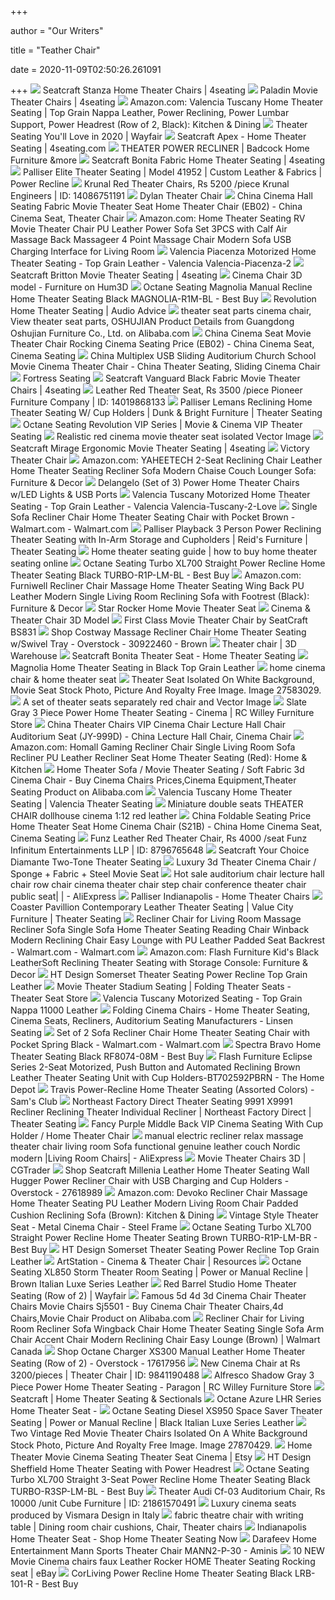 +++
        
author = "Our Writers"
        
title = "Teather Chair"
        
date = 2020-11-09T02:50:26.261091
        
+++
[ ![](https://4seating.scdn4.secure.raxcdn.com/media/catalog/product/s/e/seatcraft-stanza-home-theater-power-reclining-chairs.jpg)](https://4seating.scdn4.secure.raxcdn.com/media/catalog/product/s/e/seatcraft-stanza-home-theater-power-reclining-chairs.jpg) Seatcraft Stanza Home Theater Chairs | 4seating
[ ![](https://4seating.scdn4.secure.raxcdn.com/media/catalog/product/cache/2/image/9df78eab33525d08d6e5fb8d27136e95/p/a/paladin-image-01.jpg)](https://4seating.scdn4.secure.raxcdn.com/media/catalog/product/cache/2/image/9df78eab33525d08d6e5fb8d27136e95/p/a/paladin-image-01.jpg) Paladin Movie Theater Chairs | 4seating
[ ![](https://images-na.ssl-images-amazon.com/images/I/61Co8av08zL._AC_SY355_.jpg)](https://images-na.ssl-images-amazon.com/images/I/61Co8av08zL._AC_SY355_.jpg) Amazon.com: Valencia Tuscany Home Theater Seating | Top Grain Nappa  Leather, Power Reclining, Power Lumbar Support, Power Headrest (Row of 2,  Black): Kitchen & Dining
[ ![](https://secure.img1-fg.wfcdn.com/im/53824076/resize-h600-w600%5Ecompr-r85/5627/56278005/Theater+Seating.jpg)](https://secure.img1-fg.wfcdn.com/im/53824076/resize-h600-w600%5Ecompr-r85/5627/56278005/Theater+Seating.jpg) Theater Seating You'll Love in 2020 | Wayfair
[ ![](https://4seating.scdn4.secure.raxcdn.com/media/catalog/product/s/e/seatcraft-apex-home-theater-chair-main_3.jpg)](https://4seating.scdn4.secure.raxcdn.com/media/catalog/product/s/e/seatcraft-apex-home-theater-chair-main_3.jpg) Seatcraft Apex - Home Theater Seating | 4seating.com
[ ![](https://www.badcock.com/images/thumbs/0005289_theater-power-recliner.jpeg)](https://www.badcock.com/images/thumbs/0005289_theater-power-recliner.jpeg) THEATER POWER RECLINER | Badcock Home Furniture &more
[ ![](https://4seating.scdn4.secure.raxcdn.com/media/catalog/product/s/e/seatcraft-bonita-home-theater-seat-main.png)](https://4seating.scdn4.secure.raxcdn.com/media/catalog/product/s/e/seatcraft-bonita-home-theater-seat-main.png) Seatcraft Bonita Fabric Home Theater Seating | 4seating
[ ![](https://www.theaterseatstore.com/pub/media/catalog/product/cache/6d874b100c5226c32e04637932777f08/p/a/palliser-elite-41952-1.jpg)](https://www.theaterseatstore.com/pub/media/catalog/product/cache/6d874b100c5226c32e04637932777f08/p/a/palliser-elite-41952-1.jpg) Palliser Elite Theater Seating | Model 41952 | Custom Leather & Fabrics |  Power Recline
[ ![](https://4.imimg.com/data4/HD/AQ/MY-2421976/theater-chair-500x500.jpg)](https://4.imimg.com/data4/HD/AQ/MY-2421976/theater-chair-500x500.jpg) Krunal Red Theater Chairs, Rs 5200 /piece Krunal Engineers | ID: 14086751191
[ ![](https://cdn3.volusion.com/srulk.fqudj/v/vspfiles/photos/dylan-theater-chair-2.jpg?v-cache=1584615840)](https://cdn3.volusion.com/srulk.fqudj/v/vspfiles/photos/dylan-theater-chair-2.jpg?v-cache=1584615840) Dylan Theater Chair
[ ![](https://image.made-in-china.com/2f0j00DBtaUJkYHmGn/Cinema-Hall-Seating-Fabric-Movie-Theater-Seat-Home-Theater-Chair-EB02-.jpg)](https://image.made-in-china.com/2f0j00DBtaUJkYHmGn/Cinema-Hall-Seating-Fabric-Movie-Theater-Seat-Home-Theater-Chair-EB02-.jpg) China Cinema Hall Seating Fabric Movie Theater Seat Home Theater Chair  (EB02) - China Cinema Seat, Theater Chair
[ ![](https://images-na.ssl-images-amazon.com/images/I/61oELTQ6umL._AC_SX425_.jpg)](https://images-na.ssl-images-amazon.com/images/I/61oELTQ6umL._AC_SX425_.jpg) Amazon.com: Home Theater Seating RV Movie Theater Chair PU Leather Power  Sofa Set 3PCS with Calf Air Massage Back Massageer 4 Point Massage Chair  Modern Sofa USB Charging Interface for Living Room
[ ![](https://www.projectorscreen.com/resize/shared/images/products/valencia/P-2.jpg?bw=1000&w=1000&bh=1000&h=1000)](https://www.projectorscreen.com/resize/shared/images/products/valencia/P-2.jpg?bw=1000&w=1000&bh=1000&h=1000) Valencia Piacenza Motorized Home Theater Seating - Top Grain Leather -  Valencia Valencia-Piacenza-2
[ ![](https://4seating.scdn4.secure.raxcdn.com/media/catalog/product/cache/2/image/9df78eab33525d08d6e5fb8d27136e95/s/e/seatcraft-imperium-movie-theater-chairs-image-06_1.jpg)](https://4seating.scdn4.secure.raxcdn.com/media/catalog/product/cache/2/image/9df78eab33525d08d6e5fb8d27136e95/s/e/seatcraft-imperium-movie-theater-chairs-image-06_1.jpg) Seatcraft Britton Movie Theater Seating | 4seating
[ ![](https://360view.hum3d.com/zoom/Tools/Cinema_Seat_1000_0001.jpg)](https://360view.hum3d.com/zoom/Tools/Cinema_Seat_1000_0001.jpg) Cinema Chair 3D model - Furniture on Hum3D
[ ![](https://pisces.bbystatic.com/image2/BestBuy_US/images/products/2797/2797029_sd.jpg;maxHeight=640;maxWidth=550)](https://pisces.bbystatic.com/image2/BestBuy_US/images/products/2797/2797029_sd.jpg;maxHeight=640;maxWidth=550) Octane Seating Magnolia Manual Recline Home Theater Seating Black  MAGNOLIA-R1M-BL - Best Buy
[ ![](https://www.audioadvice.com/pub/media/catalog/product/cache/e6756e68c1d2a6dade1ab395c088f002/h/t/httpswww.audioadvice.compubmediacatalogproductrorowone-ro8040.jpg)](https://www.audioadvice.com/pub/media/catalog/product/cache/e6756e68c1d2a6dade1ab395c088f002/h/t/httpswww.audioadvice.compubmediacatalogproductrorowone-ro8040.jpg) Revolution Home Theater Seating | Audio Advice
[ ![](https://sc01.alicdn.com/kf/Hded861112b084cd9b0807bdfe4ca91662/200313827/Hded861112b084cd9b0807bdfe4ca91662.jpg)](https://sc01.alicdn.com/kf/Hded861112b084cd9b0807bdfe4ca91662/200313827/Hded861112b084cd9b0807bdfe4ca91662.jpg) theater seat parts cinema chair, View theater seat parts, OSHUJIAN Product  Details from Guangdong Oshujian Furniture Co., Ltd. on Alibaba.com
[ ![](https://image.made-in-china.com/2f0j00kvUTeIZckwoF/Cinema-Seat-Movie-Theater-Chair-Rocking-Cinema-Seating-Price-EB02-.jpg)](https://image.made-in-china.com/2f0j00kvUTeIZckwoF/Cinema-Seat-Movie-Theater-Chair-Rocking-Cinema-Seating-Price-EB02-.jpg) China Cinema Seat Movie Theater Chair Rocking Cinema Seating Price (EB02) -  China Cinema Seat, Cinema Seating
[ ![](https://image.made-in-china.com/2f0j00JajGIzLZZFpk/Multiplex-USB-Sliding-Auditorium-Church-School-Movie-Cinema-Theater-Chair.jpg)](https://image.made-in-china.com/2f0j00JajGIzLZZFpk/Multiplex-USB-Sliding-Auditorium-Church-School-Movie-Cinema-Theater-Chair.jpg) China Multiplex USB Sliding Auditorium Church School Movie Cinema Theater  Chair - China Theater Seating, Sliding Cinema Chair
[ ![](https://images.squarespace-cdn.com/content/v1/5553dcd3e4b07a5164489488/1452791235791-Y9YZJ5FJI0L21FNKJK7K/ke17ZwdGBToddI8pDm48kM7LhKRXTaheo13mHh-2a757gQa3H78H3Y0txjaiv_0fDoOvxcdMmMKkDsyUqMSsMWxHk725yiiHCCLfrh8O1z5QHyNOqBUUEtDDsRWrJLTm8gdG5xRTtrVVyLXkddLwcu1s_K72xaveC1zDlC0tOojrlSd31u55mo12HUOTsBFT/image-asset.jpeg)](https://images.squarespace-cdn.com/content/v1/5553dcd3e4b07a5164489488/1452791235791-Y9YZJ5FJI0L21FNKJK7K/ke17ZwdGBToddI8pDm48kM7LhKRXTaheo13mHh-2a757gQa3H78H3Y0txjaiv_0fDoOvxcdMmMKkDsyUqMSsMWxHk725yiiHCCLfrh8O1z5QHyNOqBUUEtDDsRWrJLTm8gdG5xRTtrVVyLXkddLwcu1s_K72xaveC1zDlC0tOojrlSd31u55mo12HUOTsBFT/image-asset.jpeg) Fortress Seating
[ ![](https://4seating.scdn4.secure.raxcdn.com/media/catalog/product/cache/2/image/9df78eab33525d08d6e5fb8d27136e95/v/a/vanguard-black-red-image-02_3.jpg)](https://4seating.scdn4.secure.raxcdn.com/media/catalog/product/cache/2/image/9df78eab33525d08d6e5fb8d27136e95/v/a/vanguard-black-red-image-02_3.jpg) Seatcraft Vanguard Black Fabric Movie Theater Chairs | 4seating
[ ![](https://5.imimg.com/data5/FM/XJ/MY-9973247/theater-seat-500x500.png)](https://5.imimg.com/data5/FM/XJ/MY-9973247/theater-seat-500x500.png) Leather Red Theater Seat, Rs 3500 /piece Pioneer Furniture Company | ID:  14019868133
[ ![](https://imageresizer.furnituredealer.net/img/remote/images.furnituredealer.net/img/products%2Fpalliser%2Fcolor%2Flemans%2040828_40828-3r-5r-7r-b0.jpg?width=878&height=600&scale=both&trim.threshold=80)](https://imageresizer.furnituredealer.net/img/remote/images.furnituredealer.net/img/products%2Fpalliser%2Fcolor%2Flemans%2040828_40828-3r-5r-7r-b0.jpg?width=878&height=600&scale=both&trim.threshold=80) Palliser Lemans Reclining Home Theater Seating W/ Cup Holders | Dunk &  Bright Furniture | Theater Seating
[ ![](https://www.theaterseatstore.com/pub/media/catalog/product/cache/6d874b100c5226c32e04637932777f08/v/i/vip-revolution-3.jpg)](https://www.theaterseatstore.com/pub/media/catalog/product/cache/6d874b100c5226c32e04637932777f08/v/i/vip-revolution-3.jpg) Octane Seating Revolution VIP Series | Movie & Cinema VIP Theater Seating
[ ![](https://cdn4.vectorstock.com/i/1000x1000/65/28/realistic-red-cinema-movie-theater-seat-isolated-vector-20796528.jpg)](https://cdn4.vectorstock.com/i/1000x1000/65/28/realistic-red-cinema-movie-theater-seat-isolated-vector-20796528.jpg) Realistic red cinema movie theater seat isolated Vector Image
[ ![](https://4seating.scdn4.secure.raxcdn.com/media/catalog/product/cache/2/image/9df78eab33525d08d6e5fb8d27136e95/s/e/seatcraft-mirage-image-01_1.jpg)](https://4seating.scdn4.secure.raxcdn.com/media/catalog/product/cache/2/image/9df78eab33525d08d6e5fb8d27136e95/s/e/seatcraft-mirage-image-01_1.jpg) Seatcraft Mirage Ergonomic Movie Theater Seating | 4seating
[ ![](https://cdn3.volusion.com/srulk.fqudj/v/vspfiles/photos/victory-theater-chair-2.jpg?v-cache=1490626412)](https://cdn3.volusion.com/srulk.fqudj/v/vspfiles/photos/victory-theater-chair-2.jpg?v-cache=1490626412) Victory Theater Chair
[ ![](https://images-na.ssl-images-amazon.com/images/I/51NX%2Bp-05xL._AC_SL1000_.jpg)](https://images-na.ssl-images-amazon.com/images/I/51NX%2Bp-05xL._AC_SL1000_.jpg) Amazon.com: YAHEETECH 2-Seat Reclining Chair Leather Home Theater Seating  Recliner Sofa Modern Chaise Couch Lounger Sofa: Furniture & Decor
[ ![](https://cdn3.volusion.com/lmekt.xuskf/v/vspfiles/photos/602306P-2.jpg)](https://cdn3.volusion.com/lmekt.xuskf/v/vspfiles/photos/602306P-2.jpg) Delangelo (Set of 3) Power Home Theater Chairs w/LED Lights & USB Ports
[ ![](https://www.projectorscreen.com/shared/images/products/valencia/T-2-Love.jpg)](https://www.projectorscreen.com/shared/images/products/valencia/T-2-Love.jpg) Valencia Tuscany Motorized Home Theater Seating - Top Grain Leather -  Valencia Valencia-Tuscany-2-Love
[ ![](https://i5.walmartimages.com/asr/1c6f6baa-b4c1-4be5-bca6-80c5969faa41_1.df9efa9d63b55b311a94211c151c5681.png?odnWidth=612&odnHeight=612&odnBg=ffffff)](https://i5.walmartimages.com/asr/1c6f6baa-b4c1-4be5-bca6-80c5969faa41_1.df9efa9d63b55b311a94211c151c5681.png?odnWidth=612&odnHeight=612&odnBg=ffffff) Single Sofa Recliner Chair Home Theater Seating Chair with Pocket Brown -  Walmart.com - Walmart.com
[ ![](https://imageresizer.furnituredealer.net/img/remote/images.furnituredealer.net/img/products%2Fpalliser%2Fcolor%2Fplayback_41403-5e%2B7e%2B3e-b1.jpg?width=878&height=600&scale=both&trim.threshold=80)](https://imageresizer.furnituredealer.net/img/remote/images.furnituredealer.net/img/products%2Fpalliser%2Fcolor%2Fplayback_41403-5e%2B7e%2B3e-b1.jpg?width=878&height=600&scale=both&trim.threshold=80) Palliser Playback 3 Person Power Reclining Theater Seating with In-Arm  Storage and Cupholders | Reid's Furniture | Theater Seating
[ ![](https://lh6.googleusercontent.com/9fve7WvOCFDQ6NHfldKwUgofPGHBG8LTPgbN0WL3bLHHH_bV6sAHnexAA1sGYDFGjJP6sxHIGQRPakFpIwRihycNIzhlxI-dgj85kgU0zWtGh8Odsqf7mzefDIEcQxl9CRKTp-zL)](https://lh6.googleusercontent.com/9fve7WvOCFDQ6NHfldKwUgofPGHBG8LTPgbN0WL3bLHHH_bV6sAHnexAA1sGYDFGjJP6sxHIGQRPakFpIwRihycNIzhlxI-dgj85kgU0zWtGh8Odsqf7mzefDIEcQxl9CRKTp-zL) Home theater seating guide | how to buy home theater seating online
[ ![](https://pisces.bbystatic.com/image2/BestBuy_US/images/products/4401/4401209_sd.jpg)](https://pisces.bbystatic.com/image2/BestBuy_US/images/products/4401/4401209_sd.jpg) Octane Seating Turbo XL700 Straight Power Recline Home Theater Seating  Black TURBO-R1P-LM-BL - Best Buy
[ ![](https://images-na.ssl-images-amazon.com/images/I/71JwvVNqJ4L._AC_SX522_.jpg)](https://images-na.ssl-images-amazon.com/images/I/71JwvVNqJ4L._AC_SX522_.jpg) Amazon.com: Furniwell Recliner Chair Massage Home Theater Seating Wing Back  PU Leather Modern Single Living Room Reclining Sofa with Footrest (Black):  Furniture & Decor
[ ![](https://sep.yimg.com/ay/htmarket/star-home-movie-theater-seat-13.gif)](https://sep.yimg.com/ay/htmarket/star-home-movie-theater-seat-13.gif) Star Rocker Home Movie Theater Seat
[ ![](https://www.renderhub.com/nvere/cinema-theater-chair/cinema-theater-chair-01.jpg)](https://www.renderhub.com/nvere/cinema-theater-chair/cinema-theater-chair-01.jpg) Cinema & Theater Chair 3D Model
[ ![](https://www.homecinemacenter.com/v/vspfiles/photos/SCR-BS831-R-2.jpg?v-cache=1391066707)](https://www.homecinemacenter.com/v/vspfiles/photos/SCR-BS831-R-2.jpg?v-cache=1391066707) First Class Movie Theater Chair by SeatCraft BS831
[ ![](https://ak1.ostkcdn.com/images/products/is/images/direct/46543151815522dc0e7d906973b5f513e98c814a/Costway-Massage-Recliner-Chair-Home-Theater-Seating-w-Swivel-Tray-BlackCoffee.jpg)](https://ak1.ostkcdn.com/images/products/is/images/direct/46543151815522dc0e7d906973b5f513e98c814a/Costway-Massage-Recliner-Chair-Home-Theater-Seating-w-Swivel-Tray-BlackCoffee.jpg) Shop Costway Massage Recliner Chair Home Theater Seating w/Swivel Tray -  Overstock - 30922460 - Brown
[ ![](https://3dwarehouse.sketchup.com/warehouse/v1.0/publiccontent/7f77b09a-f2e2-406e-95ab-e50298134550)](https://3dwarehouse.sketchup.com/warehouse/v1.0/publiccontent/7f77b09a-f2e2-406e-95ab-e50298134550) Theater chair | 3D Warehouse
[ ![](https://www.discountleatherchair.com/images/seatcraft/Large/bonita_001.jpg)](https://www.discountleatherchair.com/images/seatcraft/Large/bonita_001.jpg) Seatcraft Bonita Theater Seat - Home Theater Seating
[ ![](https://www.theaterseatstore.com/pub/media/catalog/product/cache/6d874b100c5226c32e04637932777f08/o/c/octane-storm-xl850-black-50.jpg)](https://www.theaterseatstore.com/pub/media/catalog/product/cache/6d874b100c5226c32e04637932777f08/o/c/octane-storm-xl850-black-50.jpg) Magnolia Home Theater Seating in Black Top Grain Leather
[ ![](https://www.seatupturkey.net/wp-content/uploads/2018/02/CN-home-cinema-sofa01A.jpg)](https://www.seatupturkey.net/wp-content/uploads/2018/02/CN-home-cinema-sofa01A.jpg) home cinema chair & home theater seat
[ ![](https://previews.123rf.com/images/bluehand/bluehand1401/bluehand140100004/27583029-theater-seat-isolated-on-white-background-movie-seat.jpg)](https://previews.123rf.com/images/bluehand/bluehand1401/bluehand140100004/27583029-theater-seat-isolated-on-white-background-movie-seat.jpg) Theater Seat Isolated On White Background, Movie Seat Stock Photo, Picture  And Royalty Free Image. Image 27583029.
[ ![](https://cdn2.vectorstock.com/i/1000x1000/57/06/a-set-of-theater-seats-separately-red-chair-and-vector-23945706.jpg)](https://cdn2.vectorstock.com/i/1000x1000/57/06/a-set-of-theater-seats-separately-red-chair-and-vector-23945706.jpg) A set of theater seats separately red chair and Vector Image
[ ![](http://static.rcwilley.com/products/110271599/Slate-Gray-3-Piece-Power-Home-Theater-Seating---Cinema-rcwilley-image1~800.jpg)](http://static.rcwilley.com/products/110271599/Slate-Gray-3-Piece-Power-Home-Theater-Seating---Cinema-rcwilley-image1~800.jpg) Slate Gray 3 Piece Power Home Theater Seating - Cinema | RC Willey  Furniture Store
[ ![](https://image.made-in-china.com/2f0j00QEuRSoesnCqA/Theater-Chairs-VIP-Cinema-Chair-Lecture-Hall-Chair-Auditorium-Seat-JY-999D-.jpg)](https://image.made-in-china.com/2f0j00QEuRSoesnCqA/Theater-Chairs-VIP-Cinema-Chair-Lecture-Hall-Chair-Auditorium-Seat-JY-999D-.jpg) China Theater Chairs VIP Cinema Chair Lecture Hall Chair Auditorium Seat  (JY-999D) - China Lecture Hall Chair, Cinema Chair
[ ![](https://images-na.ssl-images-amazon.com/images/I/71nk31aXJxL._AC_SL1500_.jpg)](https://images-na.ssl-images-amazon.com/images/I/71nk31aXJxL._AC_SL1500_.jpg) Amazon.com: Homall Gaming Recliner Chair Single Living Room Sofa Recliner  PU Leather Recliner Seat Home Theater Seating (Red): Home & Kitchen
[ ![](https://sc01.alicdn.com/kf/HTB112TrOpXXXXcWXFXX760XFXXXA/228517992/HTB112TrOpXXXXcWXFXX760XFXXXA.png_.webp)](https://sc01.alicdn.com/kf/HTB112TrOpXXXXcWXFXX760XFXXXA/228517992/HTB112TrOpXXXXcWXFXX760XFXXXA.png_.webp) Home Theater Sofa / Movie Theater Seating / Soft Fabric 3d Cinema Chair -  Buy Cinema Chairs Prices,Cinema Equipment,Theater Seating Product on  Alibaba.com
[ ![](https://valenciatheaterseating.com/wp-content/uploads/2020/05/Valencia-Tuscany-Theater-Seat-Front-View.jpg)](https://valenciatheaterseating.com/wp-content/uploads/2020/05/Valencia-Tuscany-Theater-Seat-Front-View.jpg) Valencia Tuscany Home Theater Seating | Valencia Theater Seating
[ ![](https://www.miniland.ca/assets/images/yinyan/resize%20yiyan%202015/0721-2nwn-02.jpg)](https://www.miniland.ca/assets/images/yinyan/resize%20yiyan%202015/0721-2nwn-02.jpg) Miniature double seats THEATER CHAIR dollhouse cinema 1:12 red leather
[ ![](https://image.made-in-china.com/2f0j00vFraGMhgHqki/Foldable-Seating-Price-Home-Theater-Seat-Home-Cinema-Chair-S21B-.jpg)](https://image.made-in-china.com/2f0j00vFraGMhgHqki/Foldable-Seating-Price-Home-Theater-Seat-Home-Cinema-Chair-S21B-.jpg) China Foldable Seating Price Home Theater Seat Home Cinema Chair (S21B) -  China Home Cinema Seat, Cinema Seating
[ ![](https://5.imimg.com/data5/OG/XO/PC/SELLER-5657284/red-theater-chair-500x500.jpg)](https://5.imimg.com/data5/OG/XO/PC/SELLER-5657284/red-theater-chair-500x500.jpg) Funz Leather Red Theater Chair, Rs 4000 /seat Funz Infinitum Entertainments  LLP | ID: 8796765648
[ ![](https://4seating.scdn4.secure.raxcdn.com/media/catalog/product/cache/2/image/9df78eab33525d08d6e5fb8d27136e95/s/e/seatcraft-diamante-home-theater-seat-two-tone.jpg)](https://4seating.scdn4.secure.raxcdn.com/media/catalog/product/cache/2/image/9df78eab33525d08d6e5fb8d27136e95/s/e/seatcraft-diamante-home-theater-seat-two-tone.jpg) Seatcraft Your Choice Diamante Two-Tone Theater Seating
[ ![](http://www.seat-chair.com/photo/pl16915765-luxury_3d_theater_cinema_chair_sponge_fabric_steel_movie_seat.jpg)](http://www.seat-chair.com/photo/pl16915765-luxury_3d_theater_cinema_chair_sponge_fabric_steel_movie_seat.jpg) Luxury 3d Theater Cinema Chair / Sponge + Fabric + Steel Movie Seat
[ ![](https://ae01.alicdn.com/kf/Hc211b9f7fbe444d2b46ed11ce26df8faj/Hot-sale-auditorium-chair-lecture-hall-chair-row-chair-cinema-theater-chair-step-chair-conference.jpg_Q90.jpg_.webp)](https://ae01.alicdn.com/kf/Hc211b9f7fbe444d2b46ed11ce26df8faj/Hot-sale-auditorium-chair-lecture-hall-chair-row-chair-cinema-theater-chair-step-chair-conference.jpg_Q90.jpg_.webp) Hot sale auditorium chair lecture hall chair row chair cinema theater chair  step chair conference theater chair public seat| | - AliExpress
[ ![](https://www.discountleatherchair.com/images/palliser/41955_top.jpg)](https://www.discountleatherchair.com/images/palliser/41955_top.jpg) Palliser Indianapolis - Home Theater Chairs
[ ![](https://imageresizer.furnituredealer.net/img/remote/images.furnituredealer.net/img/products%2Fcoaster%2Fcolor%2Fpavillion_600130-3-b.jpg?width=878&height=600&scale=both&trim.threshold=80)](https://imageresizer.furnituredealer.net/img/remote/images.furnituredealer.net/img/products%2Fcoaster%2Fcolor%2Fpavillion_600130-3-b.jpg?width=878&height=600&scale=both&trim.threshold=80) Coaster Pavillion Contemporary Leather Theater Seating | Value City  Furniture | Theater Seating
[ ![](https://i5.walmartimages.com/asr/5b074b90-be1f-4c13-813e-4239160f51ca_1.a4ccbef2bc1db2eb8155e44660f159ad.jpeg?odnWidth=612&odnHeight=612&odnBg=ffffff)](https://i5.walmartimages.com/asr/5b074b90-be1f-4c13-813e-4239160f51ca_1.a4ccbef2bc1db2eb8155e44660f159ad.jpeg?odnWidth=612&odnHeight=612&odnBg=ffffff) Recliner Chair for Living Room Massage Recliner Sofa Single Sofa Home Theater  Seating Reading Chair Winback Modern Reclining Chair Easy Lounge with PU  Leather Padded Seat Backrest - Walmart.com - Walmart.com
[ ![](https://images-na.ssl-images-amazon.com/images/I/81%2B7jrh02YL._AC_SL1500_.jpg)](https://images-na.ssl-images-amazon.com/images/I/81%2B7jrh02YL._AC_SL1500_.jpg) Amazon.com: Flash Furniture Kid's Black LeatherSoft Reclining Theater  Seating with Storage Console: Furniture & Decor
[ ![](https://sep.yimg.com/ay/htmarket/ht-design-somerset-theater-seating-power-recline-black-top-grain-leather-84.jpg)](https://sep.yimg.com/ay/htmarket/ht-design-somerset-theater-seating-power-recline-black-top-grain-leather-84.jpg) HT Design Somerset Theater Seating Power Recline Top Grain Leather
[ ![](https://www.theaterseatstore.com/pub/media/catalog/product/cache/27e356e66d8993574401eb197a2d69ad/t/h/the-matinee-red-main.jpg)](https://www.theaterseatstore.com/pub/media/catalog/product/cache/27e356e66d8993574401eb197a2d69ad/t/h/the-matinee-red-main.jpg) Movie Theater Stadium Seating | Folding Theater Seats - Theater Seat Store
[ ![](https://www.eastporters.com/wp-content/uploads/2019/12/Valencia-Tuscany-Home-Theater-Seating-Adjustable-Powered-Recline-Position.jpg)](https://www.eastporters.com/wp-content/uploads/2019/12/Valencia-Tuscany-Home-Theater-Seating-Adjustable-Powered-Recline-Position.jpg) Valencia Tuscany Motorized Seating - Top Grain Nappa 11000 Leather
[ ![](https://www.lstheaterseating.com/wp-content/uploads/2020/06/dual-theater-seats.jpg)](https://www.lstheaterseating.com/wp-content/uploads/2020/06/dual-theater-seats.jpg) Folding Cinema Chairs - Home Theater Seating, Cinema Seats, Recliners, Auditorium  Seating Manufacturers - Linsen Seating
[ ![](https://i5.walmartimages.com/asr/eb06baff-f63d-4a98-bdfb-a77119cf104c_1.cf8d3ffd5cabe2c9a4c1af82b526c4ff.jpeg?odnWidth=612&odnHeight=612&odnBg=ffffff)](https://i5.walmartimages.com/asr/eb06baff-f63d-4a98-bdfb-a77119cf104c_1.cf8d3ffd5cabe2c9a4c1af82b526c4ff.jpeg?odnWidth=612&odnHeight=612&odnBg=ffffff) Set of 2 Sofa Recliner Chair Home Theater Seating Chair with Pocket Spring  Black - Walmart.com - Walmart.com
[ ![](https://pisces.bbystatic.com/image2/BestBuy_US/images/products/6351/6351334_sd.jpg)](https://pisces.bbystatic.com/image2/BestBuy_US/images/products/6351/6351334_sd.jpg) Spectra Bravo Home Theater Seating Black RF8074-08M - Best Buy
[ ![](https://images.homedepot-static.com/productImages/52568c3d-4e17-4b97-ab61-e2e2f4bb9fdd/svn/brown-flash-furniture-media-seating-bt702592pbrn-fa_600.jpg)](https://images.homedepot-static.com/productImages/52568c3d-4e17-4b97-ab61-e2e2f4bb9fdd/svn/brown-flash-furniture-media-seating-bt702592pbrn-fa_600.jpg) Flash Furniture Eclipse Series 2-Seat Motorized, Push Button and Automated  Reclining Brown Leather Theater Seating Unit with Cup Holders-BT702592PBRN  - The Home Depot
[ ![](https://scene7.samsclub.com/is/image/samsclub/0084344914534_A?wid=280&hei=280)](https://scene7.samsclub.com/is/image/samsclub/0084344914534_A?wid=280&hei=280) Travis Power-Recline Home Theater Seating (Assorted Colors) - Sam's Club
[ ![](https://imageresizer.furnituredealer.net/img/remote/images.furnituredealer.net/img/products%2Fdealer_brand%2Fcolor%2Fx9991m%20theater_x9991m%20recliner-bmkxklkckkeigrwbnni6mjw.jpg?width=878&height=600&scale=both&trim.threshold=80)](https://imageresizer.furnituredealer.net/img/remote/images.furnituredealer.net/img/products%2Fdealer_brand%2Fcolor%2Fx9991m%20theater_x9991m%20recliner-bmkxklkckkeigrwbnni6mjw.jpg?width=878&height=600&scale=both&trim.threshold=80) Northeast Factory Direct Theater Seating 9991 X9991 Recliner Reclining  Theater Individual Recliner | Northeast Factory Direct | Theater Seating
[ ![](http://www.seat-chair.com/photo/pl22053966-fancy_purple_middle_back_vip_cinema_seating_with_cup_holder_home_theater_chair.jpg)](http://www.seat-chair.com/photo/pl22053966-fancy_purple_middle_back_vip_cinema_seating_with_cup_holder_home_theater_chair.jpg) Fancy Purple Middle Back VIP Cinema Seating With Cup Holder / Home Theater  Chair
[ ![](https://ae01.alicdn.com/kf/H97b673b2cb93478bad9d60e7ad671641q/manual-electric-recliner-relax-massage-theater-chair-living-room-Sofa-functional-genuine-leather-couch-Nordic-modern.jpg_Q90.jpg_.webp)](https://ae01.alicdn.com/kf/H97b673b2cb93478bad9d60e7ad671641q/manual-electric-recliner-relax-massage-theater-chair-living-room-Sofa-functional-genuine-leather-couch-Nordic-modern.jpg_Q90.jpg_.webp) manual electric recliner relax massage theater chair living room Sofa  functional genuine leather couch Nordic modern  |Living Room  Chairs| - AliExpress
[ ![](https://img2.cgtrader.com/items/972553/d745d18527/movie-theater-chairs-3d-model-max-obj-fbx.jpg)](https://img2.cgtrader.com/items/972553/d745d18527/movie-theater-chairs-3d-model-max-obj-fbx.jpg) Movie Theater Chairs 3D | CGTrader
[ ![](https://ak1.ostkcdn.com/images/products/27618989/Seatcraft-Millenia-Leather-Home-Theater-Seating-Power-Recliner-Chair-USB-Charging-Stainless-Steel-Cup-Holders-Wall-Hugger-be60b1d1-4274-4576-8ad6-2de9e69eeab5_600.jpg?impolicy=medium)](https://ak1.ostkcdn.com/images/products/27618989/Seatcraft-Millenia-Leather-Home-Theater-Seating-Power-Recliner-Chair-USB-Charging-Stainless-Steel-Cup-Holders-Wall-Hugger-be60b1d1-4274-4576-8ad6-2de9e69eeab5_600.jpg?impolicy=medium) Shop Seatcraft Millenia Leather Home Theater Seating Wall Hugger Power  Recliner Chair with USB Charging and Cup Holders - Overstock - 27618989
[ ![](https://images-na.ssl-images-amazon.com/images/I/61WwL6NEvoL._AC_SX522_.jpg)](https://images-na.ssl-images-amazon.com/images/I/61WwL6NEvoL._AC_SX522_.jpg) Amazon.com: Devoko Recliner Chair Massage Home Theater Seating PU Leather  Modern Living Room Chair Padded Cushion Reclining Sofa (Brown): Kitchen &  Dining
[ ![](https://cdn.shopify.com/s/files/1/2559/1000/products/retro-theatre-seat-solid-wood-and-cast-iron-dining-chair-entryway-seating-chair-rustic-deco-647656_2048x.jpg?v=1585820021)](https://cdn.shopify.com/s/files/1/2559/1000/products/retro-theatre-seat-solid-wood-and-cast-iron-dining-chair-entryway-seating-chair-rustic-deco-647656_2048x.jpg?v=1585820021) Vintage Style Theater Seat - Metal Cinema Chair - Steel Frame
[ ![](https://pisces.bbystatic.com/image2/BestBuy_US/images/products/4401/4401211_sd.jpg)](https://pisces.bbystatic.com/image2/BestBuy_US/images/products/4401/4401211_sd.jpg) Octane Seating Turbo XL700 Straight Power Recline Home Theater Seating  Brown TURBO-R1P-LM-BR - Best Buy
[ ![](https://sep.yimg.com/ay/htmarket/ht-design-somerset-theater-seating-power-recline-browntop-grain-leather-84.jpg)](https://sep.yimg.com/ay/htmarket/ht-design-somerset-theater-seating-power-recline-browntop-grain-leather-84.jpg) HT Design Somerset Theater Seating Power Recline Top Grain Leather
[ ![](https://cdna.artstation.com/p/marketplace/presentation_assets/000/404/280/large/file.jpg?1591909766)](https://cdna.artstation.com/p/marketplace/presentation_assets/000/404/280/large/file.jpg?1591909766) ArtStation - Cinema & Theater Chair | Resources
[ ![](https://www.theaterseatstore.com/pub/media/catalog/product/cache/6d874b100c5226c32e04637932777f08/s/t/storm-xl850-brown_7_.jpg)](https://www.theaterseatstore.com/pub/media/catalog/product/cache/6d874b100c5226c32e04637932777f08/s/t/storm-xl850-brown_7_.jpg) Octane Seating XL850 Storm Theater Room Seating | Power or Manual Recline |  Brown Italian Luxe Series Leather
[ ![](https://secure.img1-ag.wfcdn.com/im/95943512/compr-r85/3189/31893277/home-theater-seating-row-of-2.jpg)](https://secure.img1-ag.wfcdn.com/im/95943512/compr-r85/3189/31893277/home-theater-seating-row-of-2.jpg) Red Barrel Studio Home Theater Seating (Row of 2) | Wayfair
[ ![](https://sc02.alicdn.com/kf/HTB12db6u7KWBuNjy1zjq6AOypXap.jpg)](https://sc02.alicdn.com/kf/HTB12db6u7KWBuNjy1zjq6AOypXap.jpg) Famous 5d 4d 3d Cinema Chair Theater Chairs Movie Chairs Sj5501 - Buy Cinema  Chair Theater Chairs,4d Chairs,Movie Chair Product on Alibaba.com
[ ![](https://i5.walmartimages.com/asr/0ab071a1-ab63-4e01-af8e-28cae77b80c0_1.b8a46d30cc7b6d5920c2746109a468be.jpeg?odnHeight=2000&odnWidth=2000&odnBg=ffffff)](https://i5.walmartimages.com/asr/0ab071a1-ab63-4e01-af8e-28cae77b80c0_1.b8a46d30cc7b6d5920c2746109a468be.jpeg?odnHeight=2000&odnWidth=2000&odnBg=ffffff) Recliner Chair for Living Room Recliner Sofa Wingback Chair Home Theater  Seating Single Sofa Arm Chair Accent Chair Modern Reclining Chair Easy  Lounge (Brown) | Walmart Canada
[ ![](https://ak1.ostkcdn.com/images/products/17617956/Octane-Charger-XS300-Manual-Leather-Home-Theater-Seating-Row-of-2-8d198b3e-d826-46ab-afac-9520643d56b6_600.jpg?impolicy=medium)](https://ak1.ostkcdn.com/images/products/17617956/Octane-Charger-XS300-Manual-Leather-Home-Theater-Seating-Row-of-2-8d198b3e-d826-46ab-afac-9520643d56b6_600.jpg?impolicy=medium) Shop Octane Charger XS300 Manual Leather Home Theater Seating (Row of 2) -  Overstock - 17617956
[ ![](https://3.imimg.com/data3/FP/JH/MY-301766/new-cinema-chair.jpg)](https://3.imimg.com/data3/FP/JH/MY-301766/new-cinema-chair.jpg) New Cinema Chair at Rs 3200/pieces | Theater Chair | ID: 9841190488
[ ![](http://static.rcwilley.com/products/110789342/Alfresco-Shadow-Gray-3-Piece-Power-Home-Theater-Seating---Paragon-rcwilley-image1~800.jpg)](http://static.rcwilley.com/products/110789342/Alfresco-Shadow-Gray-3-Piece-Power-Home-Theater-Seating---Paragon-rcwilley-image1~800.jpg) Alfresco Shadow Gray 3 Piece Power Home Theater Seating - Paragon | RC  Willey Furniture Store
[ ![](https://www.seatcraft.com/wp-content/uploads/2019/12/tiered1.jpg)](https://www.seatcraft.com/wp-content/uploads/2019/12/tiered1.jpg) Seatcraft | Home Theater Seating & Sectionals
[ ![](https://i2.wp.com/fnchometheater.com/wp-content/uploads/2019/08/Azure-LHR-By-Octane-Seating.jpg?fit=600%2C600&ssl=1)](https://i2.wp.com/fnchometheater.com/wp-content/uploads/2019/08/Azure-LHR-By-Octane-Seating.jpg?fit=600%2C600&ssl=1) Octane Azure LHR Series Home Theater Seat -
[ ![](https://www.theaterseatstore.com/pub/media/catalog/product/cache/6d874b100c5226c32e04637932777f08/d/i/diesel-xs950-black_9_.jpg)](https://www.theaterseatstore.com/pub/media/catalog/product/cache/6d874b100c5226c32e04637932777f08/d/i/diesel-xs950-black_9_.jpg) Octane Seating Diesel XS950 Space Saver Theater Seating | Power or Manual  Recline | Black Italian Luxe Series Leather
[ ![](https://previews.123rf.com/images/mediagram/mediagram1404/mediagram140400020/27870429-two-vintage-red-movie-theater-chairs-isolated-on-a-white-background.jpg)](https://previews.123rf.com/images/mediagram/mediagram1404/mediagram140400020/27870429-two-vintage-red-movie-theater-chairs-isolated-on-a-white-background.jpg) Two Vintage Red Movie Theater Chairs Isolated On A White Background Stock  Photo, Picture And Royalty Free Image. Image 27870429.
[ ![](https://i.etsystatic.com/7718216/r/il/5d04e7/1639475518/il_570xN.1639475518_3y1h.jpg)](https://i.etsystatic.com/7718216/r/il/5d04e7/1639475518/il_570xN.1639475518_3y1h.jpg) Home Theater Movie Cinema Seating Theater Seat Cinema | Etsy
[ ![](https://s.yimg.com/aah/htmarket/ht-design-sheffield-home-theater-seating-with-power-headrest-8.jpg)](https://s.yimg.com/aah/htmarket/ht-design-sheffield-home-theater-seating-with-power-headrest-8.jpg) HT Design Sheffield Home Theater Seating with Power Headrest
[ ![](https://pisces.bbystatic.com/image2/BestBuy_US/images/products/4367/4367417cv12d.jpg)](https://pisces.bbystatic.com/image2/BestBuy_US/images/products/4367/4367417cv12d.jpg) Octane Seating Turbo XL700 Straight 3-Seat Power Recline Home Theater  Seating Black TURBO-R3SP-LM-BL - Best Buy
[ ![](https://5.imimg.com/data5/AO/JA/HF/SELLER-1519240/audi-cf-03-auditorium-chair-500x500.jpg)](https://5.imimg.com/data5/AO/JA/HF/SELLER-1519240/audi-cf-03-auditorium-chair-500x500.jpg) Theater Audi Cf-03 Auditorium Chair, Rs 10000 /unit Cube Furniture | ID:  21861570491
[ ![](https://www.vismara.it/wp-content/uploads/2017/01/luxury-home-cinema-chairs.jpg)](https://www.vismara.it/wp-content/uploads/2017/01/luxury-home-cinema-chairs.jpg) Luxury cinema seats produced by Vismara Design in Italy
[ ![](https://i.pinimg.com/originals/ed/1a/df/ed1adf12f13aa50ef8ade1b34518b660.jpg)](https://i.pinimg.com/originals/ed/1a/df/ed1adf12f13aa50ef8ade1b34518b660.jpg) fabric theatre chair with writing table | Dining room chair cushions, Chair,  Theater chairs
[ ![](https://cdn3.volusion.com/bfpmg.ykvye/v/vspfiles/photos/Home-Theater-Seat-41955-2.jpg?v-cache=1500972636)](https://cdn3.volusion.com/bfpmg.ykvye/v/vspfiles/photos/Home-Theater-Seat-41955-2.jpg?v-cache=1500972636) Indianapolis Home Theater Seat - Shop Home Theater Seating Now
[ ![](https://images2.imgix.net/p4dbimg/785/images/mann2-p-30.jpg?fit=fill&trim=color&trimcolor=FFFFFF&trimtol=5&bg=FFFFFF&w=1024&h=768&fm=pjpg&auto=format)](https://images2.imgix.net/p4dbimg/785/images/mann2-p-30.jpg?fit=fill&trim=color&trimcolor=FFFFFF&trimtol=5&bg=FFFFFF&w=1024&h=768&fm=pjpg&auto=format) Darafeev Home Entertainment Mann Sports Theater Chair MANN2-P-30 - Aminis
[ ![](https://wholesaletheaterseating.com/wp-content/uploads/2018/02/BlackLeatherette_StarDelight_ebay.jpg)](https://wholesaletheaterseating.com/wp-content/uploads/2018/02/BlackLeatherette_StarDelight_ebay.jpg) 10 NEW Movie Cinema chairs faux Leather Rocker HOME Theater Seating Rocking  seat | eBay
[ ![](https://pisces.bbystatic.com/image2/BestBuy_US/images/products/6382/6382645_sd.jpg;maxHeight=640;maxWidth=550)](https://pisces.bbystatic.com/image2/BestBuy_US/images/products/6382/6382645_sd.jpg;maxHeight=640;maxWidth=550) CorLiving Power Recline Home Theater Seating Black LRB-101-R - Best Buy
